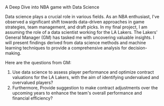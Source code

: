 A Deep Dive into NBA game with Data Science

Data science plays a crucial role in various fields. As an NBA enthusiast, I've observed a significant shift towards data-driven approaches in game strategies, team management, and draft picks. In my final project, I am assuming the role of a data scientist working for the LA Lakers. The Lakers' General Manager (GM) has tasked me with uncovering valuable insights. I will present findings derived from data science methods and machine learning techniques to provide a comprehensive analysis for decision-making.

Here are the questions from GM:

1. Use data science to assess player performance and optimize contract valuations for the LA Lakers, with the aim of identifying undervalued and overvalued players?
2. Furthermore, Provide suggestion to make contract adjustments over the upcoming years to enhance the team's overall performance and financial efficiency?
